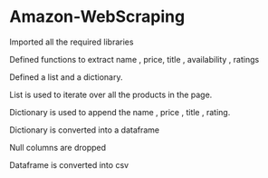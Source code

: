 # Amazon-WebScraping

Imported all the required libraries

Defined functions to extract name , price, title , availability , ratings

Defined a list and a dictionary.

List is used to iterate over all the products in the page.

Dictionary is used to append the name , price , title , rating.

Dictionary is converted into a dataframe

Null columns are dropped 

Dataframe is converted into csv
